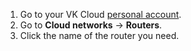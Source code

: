 1. Go to your VK Cloud [personal account](https://cloud.vk.com/app/en/).
1. Go to **Cloud networks** → **Routers**.
1. Click the name of the router you need.

